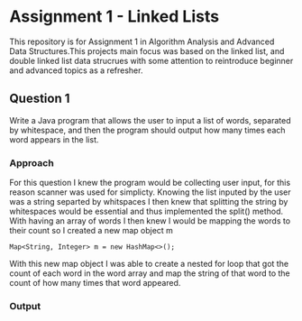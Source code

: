 # Assignment 1 - Linked Lists
This repository is for Assignment 1 in Algorithm Analysis and Advanced Data Structures.This projects main focus was based on the linked list, and double linked list data strucrues with some attention to reintroduce beginner and advanced topics as a refresher.

## Question 1

Write a Java program that allows the user to input a list of words, separated by whitespace, and then the program should output how many times each word appears in the list.

### Approach
For this question I knew the program would be collecting user input, for this reason scanner was used for simplicty. Knowing the list inputed by the user was a string separted by whitspaces I then knew that splitting the string by whitespaces would be essential and thus implemented the split() method. With having an array of words I then knew I would be mapping the words to their count so I created a new map object m
```
Map<String, Integer> m = new HashMap<>();
```
With this new map object I was able to create a nested for loop that got the count of each word in the word array and map the string of that word to the count of how many times that word appeared.
### Output
